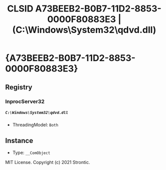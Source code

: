 ﻿---
title: "CLSID A73BEEB2-B0B7-11D2-8853-0000F80883E3 | (C:\\Windows\\System32\\qdvd.dll)"
excerpt: What is COM-Object CLSID A73BEEB2-B0B7-11D2-8853-0000F80883E3?
---

# {A73BEEB2-B0B7-11D2-8853-0000F80883E3}


## Registry


### InprocServer32

##### `C:\Windows\System32\qdvd.dll`
* ThreadingModel: `Both`

## Instance

* Type: `__ComObject`

MIT License. Copyright (c) 2021 Strontic.


